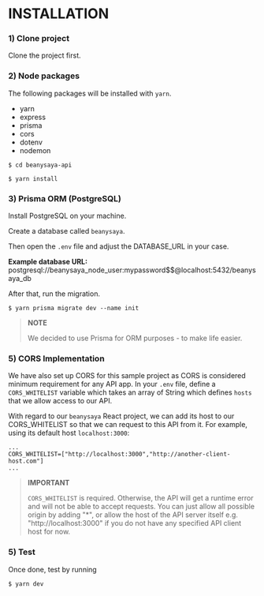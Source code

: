 # INSTALLATION

### 1) Clone project
Clone the project first.


### 2) Node packages
The following packages will be installed with `yarn`.
- yarn
- express
- prisma
- cors
- dotenv
- nodemon

```
$ cd beanysaya-api
```

```
$ yarn install
```


### 3) Prisma ORM (PostgreSQL)

Install PostgreSQL on your machine.

Create a database called `beanysaya`.

Then open the `.env` file and adjust the DATABASE_URL in your case.

**Example database URL:**<br/>
postgresql://beanysaya_node_user:mypassword$$@localhost:5432/beanysaya_db

After that, run the migration.

```
$ yarn prisma migrate dev --name init
```

> **NOTE**
>
> We decided to use Prisma for ORM purposes - to make life easier.

### 5) CORS Implementation

We have also set up CORS for this sample project as CORS is considered minimum requirement for any API app.
In your `.env` file, define a `CORS_WHITELIST` variable which takes an array of String which defines `hosts` that we allow access to our API.

With regard to our `beanysaya` React project, we can add its host to our CORS_WHITELIST so that we can request to this API from it. For example, using its default host `localhost:3000`:

```
...
CORS_WHITELIST=["http://localhost:3000","http://another-client-host.com"]
...
```
> **IMPORTANT**
> 
> `CORS_WHITELIST` is required. Otherwise, the API will get a runtime error and will not be able to accept requests. You can just allow all possible origin by adding "*", or allow the host of the API server itself e.g. "http://localhost:3000" if you do not have any specified API client host for now.
>


### 5) Test

Once done, test by running

```
$ yarn dev
```